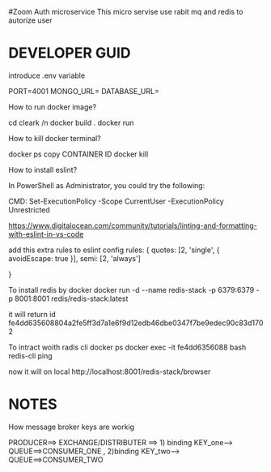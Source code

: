 #Zoom Auth microservice
This micro servise use rabit mq and redis to autorize  user 
# DEVELOPER GUID

introduce .env variable

PORT=4001
MONGO_URL=
DATABASE_URL=

How to run docker image?

cd cleark /n
docker build .
docker run <ID that genrated>

<!-- eg:   docker run sha256:18fcb44ca2485db132a92aeee0f10cf868e58969b5013afd3220bbc59e50213c -->

How to kill docker terminal?

docker ps
copy CONTAINER ID
docker kill <CONTAINER ID>
<!-- eg: docker kill e3de97091930 -->

How to install eslint?

In PowerShell as Administrator, you could try the following:

CMD: Set-ExecutionPolicy -Scope CurrentUser -ExecutionPolicy Unrestricted


https://www.digitalocean.com/community/tutorials/linting-and-formatting-with-eslint-in-vs-code

add this extra rules to eslint config
  rules: {
    quotes: [2, 'single', { avoidEscape: true }],
    semi: [2, 'always']

  }

  To install redis by docker 
  docker run -d --name redis-stack -p 6379:6379 -p 8001:8001 redis/redis-stack:latest

  it will return id fe4dd635608804a2fe5ff3d7a1e6f9d12edb46dbe0347f7be9edec90c83d1702

  To intract woith radis cli 
  docker ps
  docker exec -it fe4dd6356088 bash
  redis-cli ping

  now it will on local http://localhost:8001/redis-stack/browser
# NOTES
How message broker keys are workig

PRODUCER==> EXCHANGE/DISTRIBUTER ==> 1) binding KEY_one--> QUEUE==>CONSUMER_ONE , 2)binding KEY_two--> QUEUE==>CONSUMER_TWO
